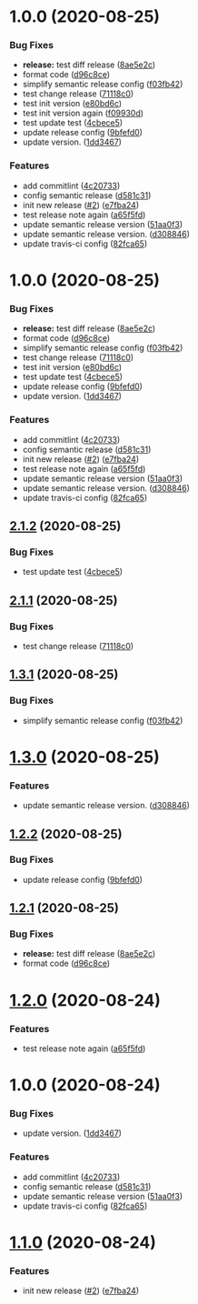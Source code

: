 # 1.0.0 (2020-08-25)


### Bug Fixes

* **release:** test diff release ([8ae5e2c](https://github.com/LinLzis/sls-yml-validator/commit/8ae5e2c99f67395ab969513942f927e624c7f47a))
* format code ([d96c8ce](https://github.com/LinLzis/sls-yml-validator/commit/d96c8ce69d06ab3bfa88982d8201dcf2e1c5b9cc))
* simplify semantic release config ([f03fb42](https://github.com/LinLzis/sls-yml-validator/commit/f03fb42970c8957c42837a3e4f56e3f87d4b084c))
* test change release ([71118c0](https://github.com/LinLzis/sls-yml-validator/commit/71118c04699ca578a8a56e461d1dfe90458ae499))
* test init version ([e80bd6c](https://github.com/LinLzis/sls-yml-validator/commit/e80bd6ca6cdca458b79a33e55770ffbfa8a917eb))
* test init version again ([f09930d](https://github.com/LinLzis/sls-yml-validator/commit/f09930d5bc8ab4ae334009c4d170a9acd5c95a7f))
* test update test ([4cbece5](https://github.com/LinLzis/sls-yml-validator/commit/4cbece52490e57278d47498ac594255b234be363))
* update release config ([9bfefd0](https://github.com/LinLzis/sls-yml-validator/commit/9bfefd021905cb5e1ff967528b98908661f08749))
* update version. ([1dd3467](https://github.com/LinLzis/sls-yml-validator/commit/1dd3467dc01ca27f2ce491dcd9bbc9236b54bdd4))


### Features

* add commitlint ([4c20733](https://github.com/LinLzis/sls-yml-validator/commit/4c2073323a70c06f36ebb4cb5f07a4f5d621fd59))
* config semantic release ([d581c31](https://github.com/LinLzis/sls-yml-validator/commit/d581c31819f7b504bb1c9d3d14de5da3e24b015d))
* init new release ([#2](https://github.com/LinLzis/sls-yml-validator/issues/2)) ([e7fba24](https://github.com/LinLzis/sls-yml-validator/commit/e7fba244714fb81f5b31993c93d467ced2079034))
* test release note again ([a65f5fd](https://github.com/LinLzis/sls-yml-validator/commit/a65f5fdf6f92c73ef9d1fe33afe0022bf31d5bb4))
* update semantic release version ([51aa0f3](https://github.com/LinLzis/sls-yml-validator/commit/51aa0f31721d97817850d4788f877bfa3315b43d))
* update semantic release version. ([d308846](https://github.com/LinLzis/sls-yml-validator/commit/d30884638bb25ee67ca1c04af7474f7dc48ac1a0))
* update travis-ci config ([82fca65](https://github.com/LinLzis/sls-yml-validator/commit/82fca65121e306f9dfe22fcb4403b474ab6508d6))

# 1.0.0 (2020-08-25)


### Bug Fixes

* **release:** test diff release ([8ae5e2c](https://github.com/LinLzis/sls-yml-validator/commit/8ae5e2c99f67395ab969513942f927e624c7f47a))
* format code ([d96c8ce](https://github.com/LinLzis/sls-yml-validator/commit/d96c8ce69d06ab3bfa88982d8201dcf2e1c5b9cc))
* simplify semantic release config ([f03fb42](https://github.com/LinLzis/sls-yml-validator/commit/f03fb42970c8957c42837a3e4f56e3f87d4b084c))
* test change release ([71118c0](https://github.com/LinLzis/sls-yml-validator/commit/71118c04699ca578a8a56e461d1dfe90458ae499))
* test init version ([e80bd6c](https://github.com/LinLzis/sls-yml-validator/commit/e80bd6ca6cdca458b79a33e55770ffbfa8a917eb))
* test update test ([4cbece5](https://github.com/LinLzis/sls-yml-validator/commit/4cbece52490e57278d47498ac594255b234be363))
* update release config ([9bfefd0](https://github.com/LinLzis/sls-yml-validator/commit/9bfefd021905cb5e1ff967528b98908661f08749))
* update version. ([1dd3467](https://github.com/LinLzis/sls-yml-validator/commit/1dd3467dc01ca27f2ce491dcd9bbc9236b54bdd4))


### Features

* add commitlint ([4c20733](https://github.com/LinLzis/sls-yml-validator/commit/4c2073323a70c06f36ebb4cb5f07a4f5d621fd59))
* config semantic release ([d581c31](https://github.com/LinLzis/sls-yml-validator/commit/d581c31819f7b504bb1c9d3d14de5da3e24b015d))
* init new release ([#2](https://github.com/LinLzis/sls-yml-validator/issues/2)) ([e7fba24](https://github.com/LinLzis/sls-yml-validator/commit/e7fba244714fb81f5b31993c93d467ced2079034))
* test release note again ([a65f5fd](https://github.com/LinLzis/sls-yml-validator/commit/a65f5fdf6f92c73ef9d1fe33afe0022bf31d5bb4))
* update semantic release version ([51aa0f3](https://github.com/LinLzis/sls-yml-validator/commit/51aa0f31721d97817850d4788f877bfa3315b43d))
* update semantic release version. ([d308846](https://github.com/LinLzis/sls-yml-validator/commit/d30884638bb25ee67ca1c04af7474f7dc48ac1a0))
* update travis-ci config ([82fca65](https://github.com/LinLzis/sls-yml-validator/commit/82fca65121e306f9dfe22fcb4403b474ab6508d6))

## [2.1.2](https://github.com/LinLzis/sls-yml-validator/compare/v2.1.1...v2.1.2) (2020-08-25)


### Bug Fixes

* test update test ([4cbece5](https://github.com/LinLzis/sls-yml-validator/commit/4cbece52490e57278d47498ac594255b234be363))

## [2.1.1](https://github.com/LinLzis/sls-yml-validator/compare/v2.1.0...v2.1.1) (2020-08-25)


### Bug Fixes

* test change release ([71118c0](https://github.com/LinLzis/sls-yml-validator/commit/71118c04699ca578a8a56e461d1dfe90458ae499))

## [1.3.1](https://github.com/LinLzis/sls-yml-validator/compare/v1.3.0...v1.3.1) (2020-08-25)


### Bug Fixes

* simplify semantic release config ([f03fb42](https://github.com/LinLzis/sls-yml-validator/commit/f03fb42970c8957c42837a3e4f56e3f87d4b084c))

# [1.3.0](https://github.com/LinLzis/sls-yml-validator/compare/v1.2.2...v1.3.0) (2020-08-25)


### Features

* update semantic release version. ([d308846](https://github.com/LinLzis/sls-yml-validator/commit/d30884638bb25ee67ca1c04af7474f7dc48ac1a0))

## [1.2.2](https://github.com/LinLzis/sls-yml-validator/compare/v1.2.1...v1.2.2) (2020-08-25)


### Bug Fixes

* update release config ([9bfefd0](https://github.com/LinLzis/sls-yml-validator/commit/9bfefd021905cb5e1ff967528b98908661f08749))

## [1.2.1](https://github.com/LinLzis/sls-yml-validator/compare/v1.2.0...v1.2.1) (2020-08-25)


### Bug Fixes

* **release:** test diff release ([8ae5e2c](https://github.com/LinLzis/sls-yml-validator/commit/8ae5e2c99f67395ab969513942f927e624c7f47a))
* format code ([d96c8ce](https://github.com/LinLzis/sls-yml-validator/commit/d96c8ce69d06ab3bfa88982d8201dcf2e1c5b9cc))

# [1.2.0](https://github.com/LinLzis/sls-yml-validator/compare/v1.1.0...v1.2.0) (2020-08-24)


### Features

* test release note again ([a65f5fd](https://github.com/LinLzis/sls-yml-validator/commit/a65f5fdf6f92c73ef9d1fe33afe0022bf31d5bb4))

# 1.0.0 (2020-08-24)

### Bug Fixes

* update version. ([1dd3467](https://github.com/LinLzis/sls-yml-validator/commit/1dd3467dc01ca27f2ce491dcd9bbc9236b54bdd4))


### Features

* add commitlint ([4c20733](https://github.com/LinLzis/sls-yml-validator/commit/4c2073323a70c06f36ebb4cb5f07a4f5d621fd59))
* config semantic release ([d581c31](https://github.com/LinLzis/sls-yml-validator/commit/d581c31819f7b504bb1c9d3d14de5da3e24b015d))
* update semantic release version ([51aa0f3](https://github.com/LinLzis/sls-yml-validator/commit/51aa0f31721d97817850d4788f877bfa3315b43d))
* update travis-ci config ([82fca65](https://github.com/LinLzis/sls-yml-validator/commit/82fca65121e306f9dfe22fcb4403b474ab6508d6))


# [1.1.0](https://github.com/LinLzis/sls-yml-validator/compare/v1.0.0...v1.1.0) (2020-08-24)


### Features

* init new release ([#2](https://github.com/LinLzis/sls-yml-validator/issues/2)) ([e7fba24](https://github.com/LinLzis/sls-yml-validator/commit/e7fba244714fb81f5b31993c93d467ced2079034))
